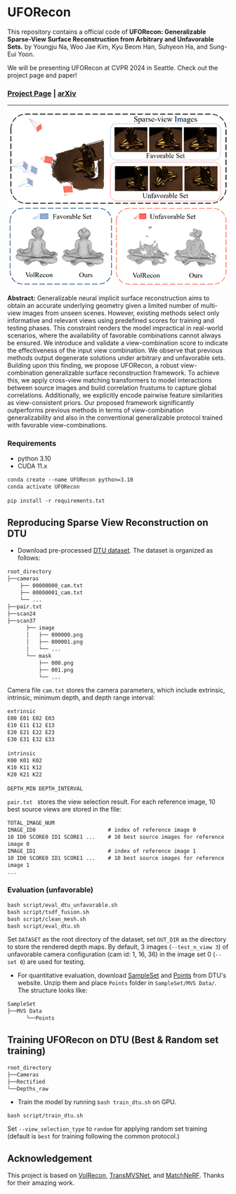 # UFORecon

This repository contains a official code of **UFORecon: Generalizable Sparse-View Surface Reconstruction from Arbitrary and Unfavorable Sets.** by Youngju Na, Woo Jae Kim, Kyu Beom Han, Suhyeon Ha, and Sung-Eui Yoon.

We will be presenting UFORecon at CVPR 2024 in Seattle. Check out the project page and paper!
### [Project Page](https://youngju-na.github.io/uforecon.github.io/) | [arXiv](https://arxiv.org/abs/2403.05086) 
----------------------------

<p align="center">
  <img src="https://github.com/Youngju-Na/UFORecon/blob/main/concept.png" alt="UFORecon Logo" width="600">
</p>


**Abstract:**
Generalizable neural implicit surface reconstruction aims to obtain an accurate underlying geometry given a limited number of multi-view images from unseen scenes. However, existing methods select only informative and relevant views using predefined scores for training and testing phases. This constraint renders the model impractical in real-world scenarios, where the availability of favorable combinations cannot always be ensured. We introduce and validate a view-combination score to indicate the effectiveness of the input view combination. We observe that previous methods output degenerate solutions under arbitrary and unfavorable sets. Building upon this finding, we propose UFORecon, a robust view-combination generalizable surface reconstruction framework. To achieve this, we apply cross-view matching transformers to model interactions between source images and build correlation frustums to capture global correlations. Additionally, we explicitly encode pairwise feature similarities as view-consistent priors. Our proposed framework significantly outperforms previous methods in terms of view-combination generalizability and also in the conventional generalizable protocol trained with favorable view-combinations.


### Requirements

* python 3.10
* CUDA 11.x
```
conda create --name UFORecon python=3.10
conda activate UFORecon

pip install -r requirements.txt
```

## Reproducing Sparse View Reconstruction on DTU

* Download pre-processed [DTU dataset](). The dataset is organized as follows:
```
root_directory
├──cameras
    ├── 00000000_cam.txt
    ├── 00000001_cam.txt
    └── ...  
├──pair.txt
├──scan24
├──scan37
      ├── image               
      │   ├── 000000.png       
      │   ├── 000001.png       
      │   └── ...                
      └── mask                   
          ├── 000.png   
          ├── 001.png
          └── ...                
```

Camera file ``cam.txt`` stores the camera parameters, which include extrinsic, intrinsic, minimum depth, and depth range interval:
```
extrinsic
E00 E01 E02 E03
E10 E11 E12 E13
E20 E21 E22 E23
E30 E31 E32 E33

intrinsic
K00 K01 K02
K10 K11 K12
K20 K21 K22

DEPTH_MIN DEPTH_INTERVAL
```

``pair.txt `` stores the view selection result. For each reference image, 10 best source views are stored in the file:
```
TOTAL_IMAGE_NUM
IMAGE_ID0                       # index of reference image 0 
10 ID0 SCORE0 ID1 SCORE1 ...    # 10 best source images for reference image 0 
IMAGE_ID1                       # index of reference image 1
10 ID0 SCORE0 ID1 SCORE1 ...    # 10 best source images for reference image 1 
...
```

### Evaluation (unfavorable)
```
bash script/eval_dtu_unfavorable.sh
bash script/tsdf_fusion.sh
bash script/clean_mesh.sh
bash script/eval_dtu.sh
```
Set `DATASET` as the root directory of the dataset, set `OUT_DIR` as the directory to store the rendered depth maps. By default, 3 images (`--test_n_view 3`) of unfavorable camera configuration (cam id: 1, 16, 36) in the image set 0 (`--set 0`) are used for testing. 

* For quantitative evaluation, download [SampleSet](http://roboimagedata.compute.dtu.dk/?page_id=36) and [Points](http://roboimagedata.compute.dtu.dk/?page_id=36) from DTU's website. Unzip them and place `Points` folder in `SampleSet/MVS Data/`. The structure looks like:
```
SampleSet
├──MVS Data
      └──Points
```

## Training UFORecon on DTU (Best & Random set training)

```
root_directory
├──Cameras
├──Rectified
└──Depths_raw
```
* Train the model by running `bash train_dtu.sh` on GPU.
```
bash script/train_dtu.sh
```
Set `--view_selection_type` to `random` for applying random set training (default is `best` for training following the common protocol.)  

## Acknowledgement
This project is based on [VolRecon](https://github.com/IVRL/VolRecon), [TransMVSNet](https://github.com/megvii-research/TransMVSNet), and [MatchNeRF](https://github.com/donydchen/matchnerf).
Thanks for their amazing work.



